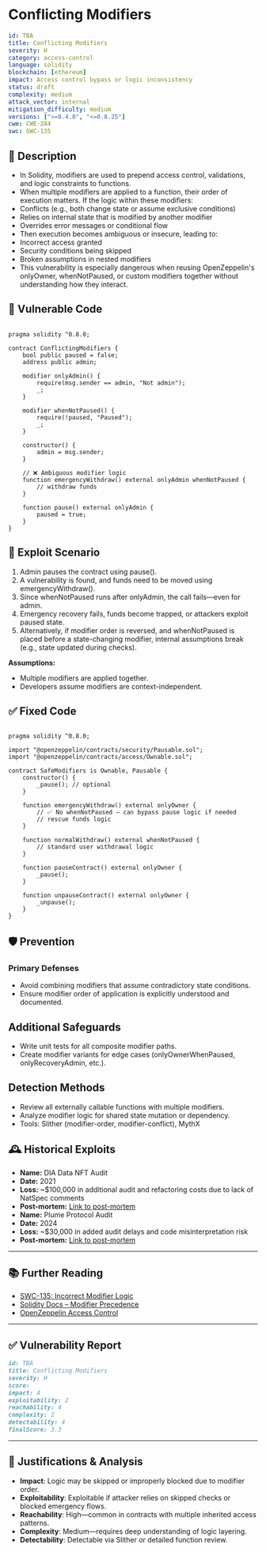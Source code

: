 # Conflicting Modifiers

```YAML
id: TBA
title: Conflicting Modifiers 
severity: H
category: access-control
language: solidity
blockchain: [ethereum]
impact: Access control bypass or logic inconsistency
status: draft
complexity: medium
attack_vector: internal
mitigation_difficulty: medium
versions: [">=0.4.0", "<=0.8.25"]
cwe: CWE-284
swc: SWC-135
```

## 📝 Description

- In Solidity, modifiers are used to prepend access control, validations, and logic constraints to functions. 
- When multiple modifiers are applied to a function, their order of execution matters. If the logic within these modifiers:
- Conflicts (e.g., both change state or assume exclusive conditions)
- Relies on internal state that is modified by another modifier
- Overrides error messages or conditional flow
- Then execution becomes ambiguous or insecure, leading to:
- Incorrect access granted
- Security conditions being skipped
- Broken assumptions in nested modifiers
- This vulnerability is especially dangerous when reusing OpenZeppelin's onlyOwner, whenNotPaused, or custom modifiers together without understanding how they interact.

## 🚨 Vulnerable Code

```solidity

pragma solidity ^0.8.0;

contract ConflictingModifiers {
    bool public paused = false;
    address public admin;

    modifier onlyAdmin() {
        require(msg.sender == admin, "Not admin");
        _;
    }

    modifier whenNotPaused() {
        require(!paused, "Paused");
        _;
    }

    constructor() {
        admin = msg.sender;
    }

    // ❌ Ambiguous modifier logic
    function emergencyWithdraw() external onlyAdmin whenNotPaused {
        // withdraw funds
    }

    function pause() external onlyAdmin {
        paused = true;
    }
}
```

## 🧪 Exploit Scenario

1. Admin pauses the contract using pause().
2. A vulnerability is found, and funds need to be moved using emergencyWithdraw().
3. Since whenNotPaused runs after onlyAdmin, the call fails—even for admin.
4. Emergency recovery fails, funds become trapped, or attackers exploit paused state.
5. Alternatively, if modifier order is reversed, and whenNotPaused is placed before a state-changing modifier, internal assumptions break (e.g., state updated during checks).

**Assumptions:**

- Multiple modifiers are applied together.
- Developers assume modifiers are context-independent.

## ✅ Fixed Code

```solidity

pragma solidity ^0.8.0;

import "@openzeppelin/contracts/security/Pausable.sol";
import "@openzeppelin/contracts/access/Ownable.sol";

contract SafeModifiers is Ownable, Pausable {
    constructor() {
        _pause(); // optional
    }

    function emergencyWithdraw() external onlyOwner {
        // ✅ No whenNotPaused — can bypass pause logic if needed
        // rescue funds logic
    }

    function normalWithdraw() external whenNotPaused {
        // standard user withdrawal logic
    }

    function pauseContract() external onlyOwner {
        _pause();
    }

    function unpauseContract() external onlyOwner {
        _unpause();
    }
}
```

## 🛡️ Prevention

### Primary Defenses

- Avoid combining modifiers that assume contradictory state conditions.
- Ensure modifier order of application is explicitly understood and documented.

## Additional Safeguards

- Write unit tests for all composite modifier paths.
- Create modifier variants for edge cases (onlyOwnerWhenPaused, onlyRecoveryAdmin, etc.).

## Detection Methods

- Review all externally callable functions with multiple modifiers.
- Analyze modifier logic for shared state mutation or dependency.
- Tools: Slither (modifier-order, modifier-conflict), MythX

## 🕰️ Historical Exploits

- **Name:** DIA Data NFT Audit 
- **Date:** 2021 
- **Loss:** ~$100,000 in additional audit and refactoring costs due to lack of NatSpec comments 
- **Post-mortem:** [Link to post-mortem](https://content.diadata.org/wp-content/uploads/2021/09/02_Smart-Contract-Audit_DIA_DRMNFT.pdf)
- **Name:** Plume Protocol Audit 
- **Date:** 2024 
- **Loss:** ~$30,000 in added audit delays and code misinterpretation risk 
- **Post-mortem:** [Link to post-mortem](https://www.halborn.com/audits/plume/plume-contracts)
  
---

## 📚 Further Reading

- [SWC-135: Incorrect Modifier Logic](https://swcregistry.io/docs/SWC-135/) 
- [Solidity Docs – Modifier Precedence](https://docs.soliditylang.org/en/latest/contracts.html#modifiers) 
- [OpenZeppelin Access Control](https://docs.openzeppelin.com/contracts/4.x/api/access) 
  
---

## ✅ Vulnerability Report

```markdown
id: TBA
title: Conflicting Modifiers 
severity: H
score:
impact: 4      
exploitability: 2 
reachability: 4  
complexity: 2    
detectability: 4  
finalScore: 3.3
```

---

## 📄 Justifications & Analysis

- **Impact**: Logic may be skipped or improperly blocked due to modifier order.
- **Exploitability**: Exploitable if attacker relies on skipped checks or blocked emergency flows.
- **Reachability**: High—common in contracts with multiple inherited access patterns.
- **Complexity**: Medium—requires deep understanding of logic layering.
- **Detectability**: Detectable via Slither or detailed function review.